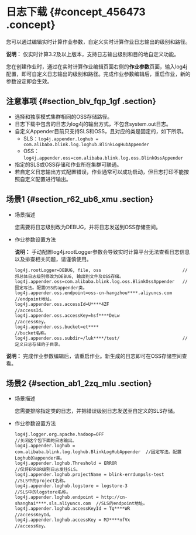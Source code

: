 # 日志下载 {#concept_456473 .concept}

您可以通过编辑实时计算作业参数，自定义实时计算作业日志输出的级别和路径。

**说明：** 仅实时计算3.2及以上版本，支持日志输出级别和目的地自定义功能。

您在创建作业时，通过在实时计算作业编辑页面右侧的**作业参数**页面，输入log4j配置，即可自定义日志输出的级别和路径。完成作业参数编辑后，重启作业，新的参数设定即会生效。

## 注意事项 {#section_blv_fqp_1gf .section}

-   选择和独享模式集群相同的OSS存储路径。
-   日志下载中包含的日志为log4j的输出方式，不包含system.out日志。
-   自定义Appender目前只支持SLS和OSS，且对应的类是固定的，如下所示。
    -   SLS：`log4j.appender.loghub = com.alibaba.blink.log.loghub.BlinkLogHubAppender`
    -   OSS：`log4j.appender.oss=com.alibaba.blink.log.oss.BlinkOssAppender`
-   指定的SLS或OSS存储和作业所在集群可联通。
-   若自定义日志输出方式配置错误，作业通常可以成功启动，但日志打印不能按照自定义配置进行输出。

## 场景1 {#section_r62_ub6_xmu .section}

-   场景描述

    您需要将日志级别改为DEBUG，并将日志发送到OSS存储空间。

-   作业参数设置方法

    **说明：** 手动配置log4j.rootLogger参数会导致实时计算平台无法查看日志信息以及排查相关问题，请谨慎使用。

    ``` {#codeblock_g9q_ziz_tf6 .language-java}
    log4j.rootLogger=DEBUG, file, oss                               //将总体日志级别修改为DEBUG, 输出到文件及OSS存储。
    log4j.appender.oss=com.alibaba.blink.log.oss.BlinkOssAppender   //固定写法。配置OSS的appender类。
    log4j.appender.oss.endpoint=oss-cn-hangzhou****.aliyuncs.com    //endpoint地址。
    log4j.appender.oss.accessId=U****4ZF                            //accessId。
    log4j.appender.oss.accessKey=hsf****DeLw                        //accessKey。 
    log4j.appender.oss.bucket=et****                                //bucket名称。
    log4j.appender.oss.subdir=/luk****/test/                        //定义日志存储的子目录。
    ```


**说明：** 完成作业参数编辑后，请重启作业。新生成的日志即可在OSS存储空间查看。

## 场景2 {#section_ab1_2zq_mlu .section}

-   场景描述

    您需要排除指定类的日志，并把错误级别日志发送至自定义的SLS存储。

-   作业参数设置方法

    ``` {#codeblock_e7f_gp9_9rk .language-java}
    log4j.logger.org.apache.hadoop=OFF                                        //关闭这个包下面的日志输出。
    log4j.appender.loghub = com.alibaba.blink.log.loghub.BlinkLogHubAppender  //固定写法。配置Loghub的appender类。
    log4j.appender.loghub.Threshold = ERROR                                   //仅将ERROR级别日志发往SLS。
    log4j.appender.loghub.projectName = blink-errdumpsls-test                 //SLS中的project名称。
    log4j.appender.loghub.logstore = logstore-3                               //SLS中的logstore名称。
    log4j.appender.loghub.endpoint = http://cn-shanghai****.sls.aliyuncs.com  //SLS的endpoint地址。
    log4j.appender.loghub.accessKeyId = Tq****WR                              //accessKeyId。
    log4j.appender.loghub.accessKey = MJ****nfVx                              //accessKey。
    ```


